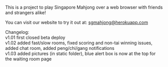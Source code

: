 This is a project to play Singapore Mahjong over a web browser with friends and strangers alike!

You can visit our website to try it out at: sgmahjong@herokuapp.com





Changelog: <br/>
v1.01 first closed beta deploy <br/>
v1.02 added fast/slow rooms, fixed scoring and non-tai winning issues, added chat room, added peng/chi/gang notifications <br/>
v1.03 added pictures (in static folder), blue alert box is now at the top for the waiting room page
